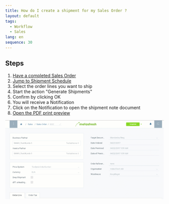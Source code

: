 ```yaml
---
title: How do I create a shipment for my Sales Order ?
layout: default
tags:
  - Workflow
  - Sales
lang: en
sequence: 30
---
```


## Steps

1. [Have a completed Sales Order](SalesOrder_recording)
1. [Jump to Shipment Schedule](JumptoviaSidebar)
1. Select the order lines you want to ship
1. Start the action "Generate Shipments"
1. Confirm by clicking OK
1. You will receive a Notification
1. Click on the Notification to open the shipment note document
1. [Open the PDF print preview](PrintPreview)

![](assets/order_shipment.gif)
